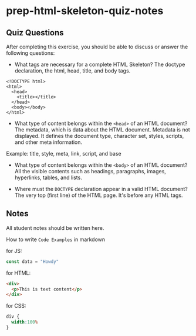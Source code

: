 # prep-html-skeleton-quiz-notes

## Quiz Questions

After completing this exercise, you should be able to discuss or answer the following questions:

- What tags are necessary for a complete HTML Skeleton?
The doctype declaration, the html, head, title, and body tags.

```
<!DOCTYPE html>
<html>
  <head>
    <title></title>
  </head>
  <body></body>
</html>

```

- What type of content belongs within the `<head>` of an HTML document?
The metadata, which is data about the HTML document. Metadata is not displayed.
It defines the document type, character set, styles, scripts, and other meta information.

Example: title, style, meta, link, script, and base


- What type of content belongs within the `<body>` of an HTML document?
All the visible contents such as headings, paragraphs, images, hyperlinks, tables, and lists.

- Where must the `DOCTYPE` declaration appear in a valid HTML document?
The very top (first line) of the HTML page. It's before any HTML tags.



## Notes

All student notes should be written here.


How to write `Code Examples` in markdown

for JS:
```javascript
const data = "Howdy"
```

for HTML:
```html
<div>
  <p>This is text content</p>
</div>
```

for CSS:
```css
div {
  width:100%
}
```
